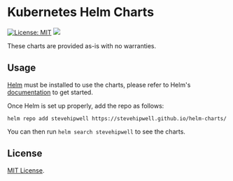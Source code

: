 # Kubernetes Helm Charts

[![License: MIT](https://img.shields.io/badge/License-MIT-green.svg)](https://opensource.org/licenses/MIT)
[![](https://github.com/stevehipwell/helm-charts/workflows/Release%20Charts/badge.svg?branch=master)](https://github.com/jaegertracing/helm-charts/actions)

These charts are provided as-is with no warranties.

## Usage

[Helm](https://helm.sh) must be installed to use the charts, please refer to Helm's [documentation](https://helm.sh/docs/) to get started.

Once Helm is set up properly, add the repo as follows:

```shell
helm repo add stevehipwell https://stevehipwell.github.io/helm-charts/
```

You can then run `helm search stevehipwell` to see the charts.

## License

[MIT License](./LICENSE).
